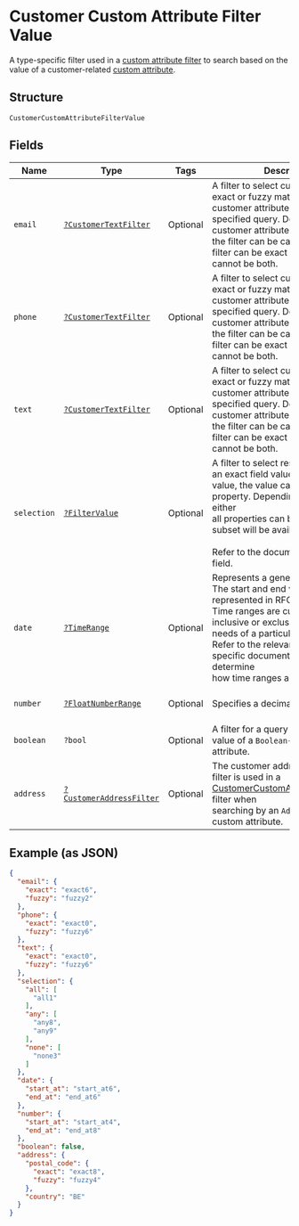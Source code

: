 
# Customer Custom Attribute Filter Value

A type-specific filter used in a [custom attribute filter](../../doc/models/customer-custom-attribute-filter.md) to search based on the value
of a customer-related [custom attribute](../../doc/models/custom-attribute.md).

## Structure

`CustomerCustomAttributeFilterValue`

## Fields

| Name | Type | Tags | Description | Getter | Setter |
|  --- | --- | --- | --- | --- | --- |
| `email` | [`?CustomerTextFilter`](../../doc/models/customer-text-filter.md) | Optional | A filter to select customers based on exact or fuzzy matching of<br>customer attributes against a specified query. Depending on the customer attributes,<br>the filter can be case-sensitive. This filter can be exact or fuzzy, but it cannot be both. | getEmail(): ?CustomerTextFilter | setEmail(?CustomerTextFilter email): void |
| `phone` | [`?CustomerTextFilter`](../../doc/models/customer-text-filter.md) | Optional | A filter to select customers based on exact or fuzzy matching of<br>customer attributes against a specified query. Depending on the customer attributes,<br>the filter can be case-sensitive. This filter can be exact or fuzzy, but it cannot be both. | getPhone(): ?CustomerTextFilter | setPhone(?CustomerTextFilter phone): void |
| `text` | [`?CustomerTextFilter`](../../doc/models/customer-text-filter.md) | Optional | A filter to select customers based on exact or fuzzy matching of<br>customer attributes against a specified query. Depending on the customer attributes,<br>the filter can be case-sensitive. This filter can be exact or fuzzy, but it cannot be both. | getText(): ?CustomerTextFilter | setText(?CustomerTextFilter text): void |
| `selection` | [`?FilterValue`](../../doc/models/filter-value.md) | Optional | A filter to select resources based on an exact field value. For any given<br>value, the value can only be in one property. Depending on the field, either<br>all properties can be set or only a subset will be available.<br><br>Refer to the documentation of the field. | getSelection(): ?FilterValue | setSelection(?FilterValue selection): void |
| `date` | [`?TimeRange`](../../doc/models/time-range.md) | Optional | Represents a generic time range. The start and end values are<br>represented in RFC 3339 format. Time ranges are customized to be<br>inclusive or exclusive based on the needs of a particular endpoint.<br>Refer to the relevant endpoint-specific documentation to determine<br>how time ranges are handled. | getDate(): ?TimeRange | setDate(?TimeRange date): void |
| `number` | [`?FloatNumberRange`](../../doc/models/float-number-range.md) | Optional | Specifies a decimal number range. | getNumber(): ?FloatNumberRange | setNumber(?FloatNumberRange number): void |
| `boolean` | `?bool` | Optional | A filter for a query based on the value of a `Boolean`-type custom attribute. | getBoolean(): ?bool | setBoolean(?bool boolean): void |
| `address` | [`?CustomerAddressFilter`](../../doc/models/customer-address-filter.md) | Optional | The customer address filter. This filter is used in a [CustomerCustomAttributeFilterValue](../../doc/models/customer-custom-attribute-filter-value.md) filter when<br>searching by an `Address`-type custom attribute. | getAddress(): ?CustomerAddressFilter | setAddress(?CustomerAddressFilter address): void |

## Example (as JSON)

```json
{
  "email": {
    "exact": "exact6",
    "fuzzy": "fuzzy2"
  },
  "phone": {
    "exact": "exact0",
    "fuzzy": "fuzzy6"
  },
  "text": {
    "exact": "exact0",
    "fuzzy": "fuzzy6"
  },
  "selection": {
    "all": [
      "all1"
    ],
    "any": [
      "any8",
      "any9"
    ],
    "none": [
      "none3"
    ]
  },
  "date": {
    "start_at": "start_at6",
    "end_at": "end_at6"
  },
  "number": {
    "start_at": "start_at4",
    "end_at": "end_at8"
  },
  "boolean": false,
  "address": {
    "postal_code": {
      "exact": "exact8",
      "fuzzy": "fuzzy4"
    },
    "country": "BE"
  }
}
```

